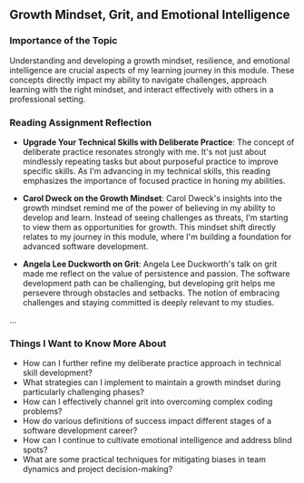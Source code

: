 ## Growth Mindset, Grit, and Emotional Intelligence

### Importance of the Topic

Understanding and developing a growth mindset, resilience, and emotional intelligence are crucial aspects of my learning journey in this module. These concepts directly impact my ability to navigate challenges, approach learning with the right mindset, and interact effectively with others in a professional setting.

### Reading Assignment Reflection

- **Upgrade Your Technical Skills with Deliberate Practice**: The concept of deliberate practice resonates strongly with me. It's not just about mindlessly repeating tasks but about purposeful practice to improve specific skills. As I'm advancing in my technical skills, this reading emphasizes the importance of focused practice in honing my abilities.

- **Carol Dweck on the Growth Mindset**: Carol Dweck's insights into the growth mindset remind me of the power of believing in my ability to develop and learn. Instead of seeing challenges as threats, I'm starting to view them as opportunities for growth. This mindset shift directly relates to my journey in this module, where I'm building a foundation for advanced software development.

- **Angela Lee Duckworth on Grit**: Angela Lee Duckworth's talk on grit made me reflect on the value of persistence and passion. The software development path can be challenging, but developing grit helps me persevere through obstacles and setbacks. The notion of embracing challenges and staying committed is deeply relevant to my studies.

...

### Things I Want to Know More About

- How can I further refine my deliberate practice approach in technical skill development?
- What strategies can I implement to maintain a growth mindset during particularly challenging phases?
- How can I effectively channel grit into overcoming complex coding problems?
- How do various definitions of success impact different stages of a software development career?
- How can I continue to cultivate emotional intelligence and address blind spots?
- What are some practical techniques for mitigating biases in team dynamics and project decision-making?
